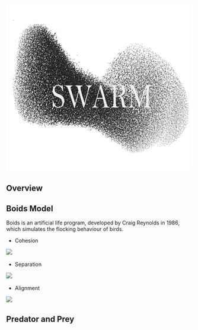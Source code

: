 <p align="center">
  <img src="https://github.com/Kashu7100/Recreation-of-Nature/blob/master/assets/swarm.png?raw=true" height="450"/>
</p>

## Overview

## Boids Model

Boids is an artificial life program, developed by Craig Reynolds in 1986, which simulates the flocking behaviour of birds.

* Cohesion

<img src="https://en.wikipedia.org/wiki/Boids#/media/File:Rule_cohesion.gif"/>

* Separation

<img src="https://en.wikipedia.org/wiki/Boids#/media/File:Rule_separation.gif"/>

* Alignment

<img src="https://en.wikipedia.org/wiki/Boids#/media/File:Rule_alignment.gif"/>

## Predator and Prey
